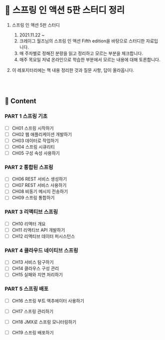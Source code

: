 # 🌱 스프링 인 액션 5판 스터디 정리 

1. 스프링 인 액션 5판 스터디 
    1. 2021.11.22 ~ 
    2. 크레이그 월즈님의 스프링 인 액션 Fifth edition을 바탕으로 스터디한 자료입니다.
    3. 매 주차별로 정해진 분량을 읽고 정리하고 모르는 부분을 체크합니다.
    4. 매주 목요일 저녘 온라인으로 학습한 부분에서 모르는 내용에 대해 토론합니다.

2. 이 레포지터리에는 책 내용 정리한 것과 질문 사항, 답이 올라옵니다.

<br/>
<br/>

## :bookmark: Content
### PART 1 스프링 기초 
- [ ] CH01 스프링 시작하기
- [ ] CH02 웹 애플리케이션 개발하기
- [ ] CH03 데이터로 작업하기  
- [ ] CH04 스프링 시큐리티
- [ ] CH05 구성 속성 사용하기
### PART 2 통합된 스프링
- [ ] CH06 REST 서비스 생성하기
- [ ] CH07 REST 서비스 사용하기
- [ ] CH08 비동기 메시지 전송하기
- [ ] CH09 스프링 통합하기
### PART 3 리액티브 스프링 
- [ ] CH10 리액터 개요
- [ ] CH11 리액티브 API 개발하기
- [ ] CH12 리액티브 데이터 퍼시스턴스
### PART 4 클라우드 네이티브 스프링
- [ ] CH13 서비스 탐구하기
- [ ] CH14 클라우스 구성 관리
- [ ] CH15 실패와 지연 처리하기
### PART 5 스프링 배포
- [ ] CH16 스프링 부트 액추에이터 사용하기
- [ ] CH17 스프링 관리하기
- [ ] CH18 JMX로 스프링 모니터링하기
- [ ] CH19 스프링 배포하기


